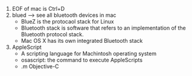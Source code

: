1. EOF of mac is Ctrl+D
2. blued --> see all bluetooth devices in mac  
   - BlueZ is the protocaol stack for Linux
   - Bluetooth stack is software that refers to an implementation of the Bluetooth protocol stack.  
   - Mac OS X has its own integrated Bluetooth stack
3. AppleScript
   - A scripting language for Machintosh operating system  
   - osascript: the command to execute AppleScripts  
   - .m Objective-C
